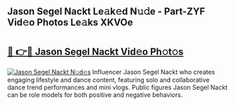 ## Jason Segel Nackt Le𝚊k𝚎d N𝚞𝚍e - Part-ZYF Vid𝚎o Photos Le𝚊ks XKVOe

# <h2><a href="http://fb6t5h.evod.top/?m=Jason+Segel+Nackt">🔗 👉🔴 Jason Segel Nackt Vid𝚎o Ph𝚘t𝚘s</a></h2>

[![Jason Segel Nackt N𝚞d𝚎s](https://i.imgur.com/8V9OHl7.gif)](http://fb6t5h.evod.top/?m=Jason+Segel+Nackt)
Influencer Jason Segel Nackt who creates engaging lifestyle and dance content, featuring solo and collaborative dance trend performances and mini vlogs. Public figures Jason Segel Nackt can be role models for both positive and negative behaviors. 
